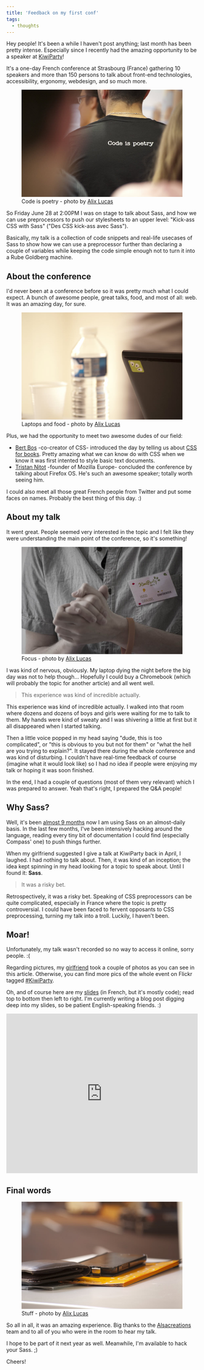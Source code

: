 ```yaml
---
title: 'Feedback on my first conf'
tags:
  - thoughts
---
```


Hey people! It's been a while I haven't post anything; last month has been pretty intense. Especially since I recently had the amazing opportunity to be a speaker at [KiwiParty](http://kiwiparty.fr)!

It's a one-day French conference at Strasbourg (France) gathering 10 speakers and more than 150 persons to talk about front-end technologies, accessibility, ergonomy, webdesign, and so much more.

<figure class="figure">
<img src="/assets/images/feedbacks-kiwiparty/code-is-poetry.jpg" alt="">
<figcaption>Code is poetry - photo by <a href="http://whyalix.com">Alix Lucas</a></figcaption>
</figure>

So Friday June 28 at 2:00PM I was on stage to talk about Sass, and how we can use preprocessors to push our stylesheets to an upper level: "Kick-ass CSS with Sass" ("Des CSS kick-ass avec Sass").

Basically, my talk is a collection of code snippets and real-life usecases of Sass to show how we can use a preprocessor further than declaring a couple of variables while keeping the code simple enough not to turn it into a Rube Goldberg machine.

## About the conference

I'd never been at a conference before so it was pretty much what I could expect. A bunch of awesome people, great talks, food, and most of all: web. It was an amazing day, for sure.

<figure class="figure">
<img src="/assets/images/feedbacks-kiwiparty/laptops-and-food.jpg" alt="">
<figcaption>Laptops and food - photo by <a href="http://whyalix.com">Alix Lucas</a></figcaption>
</figure>

Plus, we had the opportunity to meet two awesome dudes of our field:

- [Bert Bos](https://en.wikipedia.org/wiki/Bert_Bos) -co-creator of CSS- introduced the day by telling us about [CSS for books](https://www.w3.org/Talks/2013/0628-CSS-Strasbourg/). Pretty amazing what we can know do with CSS when we know it was first intented to style basic text documents.
- [Tristan Nitot](https://twitter.com/nitot) -founder of Mozilla Europe- concluded the conference by talking about Firefox OS. He's such an awesome speaker; totally worth seeing him.

I could also meet all those great French people from Twitter and put some faces on names. Probably the best thing of this day. :)

## About my talk

It went great. People seemed very interested in the topic and I felt like they were understanding the main point of the conference, so it's something!

<figure class="figure">
<img src="/assets/images/feedbacks-kiwiparty/hugo-giraudel.jpg" alt="">
<figcaption>Focus - photo by <a href="http://whyalix.com">Alix Lucas</a></figcaption>
</figure>

I was kind of nervous, obviously. My laptop dying the night before the big day was not to help though… Hopefully I could buy a Chromebook (which will probably the topic for another article) and all went well.

> This experience was kind of incredible actually.

This experience was kind of incredible actually. I walked into that room where dozens and dozens of boys and girls were waiting for me to talk to them. My hands were kind of sweaty and I was shivering a little at first but it all disappeared when I started talking.

Then a little voice popped in my head saying "dude, this is too complicated", or "this is obvious to you but not for them" or "what the hell are you trying to explain?". It stayed there during the whole conference and was kind of disturbing. I couldn't have real-time feedback of course (imagine what it would look like) so I had no idea if people were enjoying my talk or hoping it was soon finished.

In the end, I had a couple of questions (most of them very relevant) which I was prepared to answer. Yeah that's right, I prepared the Q&A people!

## Why Sass?

Well, it's been [almost 9 months](https://hugogiraudel.com/2012/11/13/less-to-sass/) now I am using Sass on an almost-daily basis. In the last few months, I've been intensively hacking around the language, reading every tiny bit of documentation I could find (especially Compass' one) to push things further.

When my girlfriend suggested I give a talk at KiwiParty back in April, I laughed. I had nothing to talk about. Then, it was kind of an inception; the idea kept spinning in my head looking for a topic to speak about. Until I found it: **Sass**.

> It was a risky bet.

Retrospectively, it was a risky bet. Speaking of CSS preprocessors can be quite complicated, especially in France where the topic is pretty controversial. I could have been faced to fervent opposants to CSS preprocessing, turning my talk into a troll. Luckily, I haven't been.

## Moar!

Unfortunately, my talk wasn't recorded so no way to access it online, sorry people. :(

Regarding pictures, my [girlfriend](http://whyalix.com) took a couple of photos as you can see in this article. Otherwise, you can find more pics of the whole event on Flickr tagged [#KiwiParty](https://www.flickr.com/search/?q=kiwiparty).

Oh, and of course here are my [slides](https://slid.es/hugogiraudel/css-kick-ass-avec-sass/) (in French, but it's mostly code); read top to bottom then left to right. I'm currently writing a blog post digging deep into my slides, so be patient English-speaking friends. :)

<iframe src="https://slid.es/hugogiraudel/css-kick-ass-avec-sass/embed" width="100%" height="420" scrolling="no" frameborder="0" webkitallowfullscreen mozallowfullscreen allowfullscreen></iframe>

## Final words

<figure class="figure">
<img src="/assets/images/feedbacks-kiwiparty/stuff.jpg" alt="">
<figcaption>Stuff - photo by <a href="http://whyalix.com">Alix Lucas</a></figcaption>
</figure>

So all in all, it was an amazing experience. Big thanks to the [Alsacreations](https://alsacreations.fr/) team and to all of you who were in the room to hear my talk.

I hope to be part of it next year as well. Meanwhile, I'm available to hack your Sass.&nbsp;;)

Cheers!
